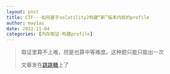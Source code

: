 ```yaml
---
layout: post
title: CTF---如何基于volatility2构建“新”版本内核的profile
author: may1as
date: 2022-11-04
categories: [内存取证-构建profile]
---
```


> 取证里算不上难，但是也算中等难度。这种题只能只能出一次
>
> 文章发在[跳跳糖](https://tttang.com/archive/1801/)上了





